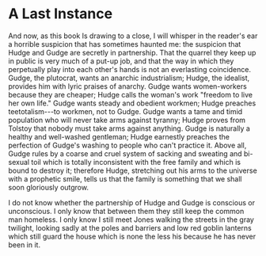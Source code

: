 # A Last Instance

And now, as this book Is drawing to a close, I will whisper in the reader's ear a horrible suspicion that has sometimes haunted me: the suspicion that Hudge and Gudge are secretly in partnership. That the quarrel they keep up in public is very much of a put-up job, and that the way in which they perpetually play into each other's hands is not an everlasting coincidence. Gudge, the plutocrat, wants an anarchic industrialism; Hudge, the idealist, provides him with lyric praises of anarchy. Gudge wants women-workers because they are cheaper; Hudge calls the woman's work "freedom to live her own life." Gudge wants steady and obedient workmen; Hudge preaches teetotalism---to workmen, not to Gudge. Gudge wants a tame and timid population who will never take arms against tyranny; Hudge proves from Tolstoy that nobody must take arms against anything. Gudge is naturally a healthy and well-washed gentleman; Hudge earnestly preaches the perfection of Gudge's washing to people who can't practice it. Above all, Gudge rules by a coarse and cruel system of sacking and sweating and bi-sexual toil which is totally inconsistent with the free family and which is bound to destroy it; therefore Hudge, stretching out his arms to the universe with a prophetic smile, tells us that the family is something that we shall soon gloriously outgrow.

I do not know whether the partnership of Hudge and Gudge is conscious or unconscious. I only know that between them they still keep the common man homeless. I only know I still meet Jones walking the streets in the gray twilight, looking sadly at the poles and barriers and low red goblin lanterns which still guard the house which is none the less his because he has never been in it.
